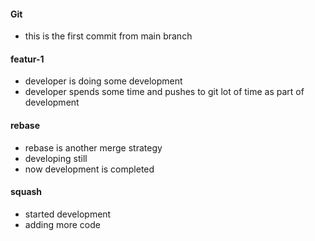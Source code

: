 #### Git
* this is the first commit from main branch

#### featur-1
* developer is doing some development
* developer spends some time and pushes to git lot of time as part of development

#### rebase
* rebase is another merge strategy
* developing still
* now development is completed

#### squash
* started development
* adding more code